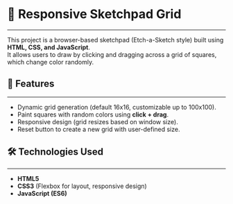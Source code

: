# 🎨 Responsive Sketchpad Grid
---
This project is a browser-based sketchpad (Etch-a-Sketch style) built using **HTML, CSS, and JavaScript**.  
It allows users to draw by clicking and dragging across a grid of squares, which change color randomly.  

## 🚀 Features
---
- Dynamic grid generation (default 16x16, customizable up to 100x100).
- Paint squares with random colors using **click + drag**.
- Responsive design (grid resizes based on window size).
- Reset button to create a new grid with user-defined size.

## 🛠️ Technologies Used
---
- **HTML5**
- **CSS3** (Flexbox for layout, responsive design)
- **JavaScript (ES6)**